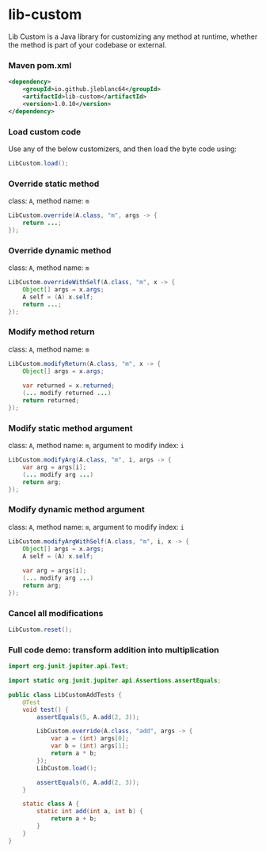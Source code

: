 # lib-custom

Lib Custom is a Java library for customizing any method at runtime, whether the method is part of your codebase or external.

### Maven pom.xml
```xml
<dependency>
    <groupId>io.github.jleblanc64</groupId>
    <artifactId>lib-custom</artifactId>
    <version>1.0.10</version>
</dependency>
```

### Load custom code


Use any of the below customizers, and then load the byte code using:
```java
LibCustom.load();
```

### Override static method

class: `A`, method name: `m`
```java
LibCustom.override(A.class, "m", args -> {
    return ...;
});
```
### Override dynamic method

class: `A`, method name: `m`
```java
LibCustom.overrideWithSelf(A.class, "m", x -> {
    Object[] args = x.args;
    A self = (A) x.self;
    return ...;
});
```
### Modify method return

class: `A`, method name: `m`
```java
LibCustom.modifyReturn(A.class, "m", x -> {
    Object[] args = x.args;
    
    var returned = x.returned;
    (... modify returned ...)
    return returned;
});
```
### Modify static method argument

class: `A`, method name: `m`, argument to modify index: `i`
```java
LibCustom.modifyArg(A.class, "m", i, args -> {
    var arg = args[i];
    (... modify arg ...)
    return arg;
});
```
### Modify dynamic method argument

class: `A`, method name: `m`, argument to modify index: `i`
```java
LibCustom.modifyArgWithSelf(A.class, "m", i, x -> {
    Object[] args = x.args;
    A self = (A) x.self;
    
    var arg = args[i];
    (... modify arg ...)
    return arg;
});
```

### Cancel all modifications
```java
LibCustom.reset();
```

### Full code demo: transform addition into multiplication
```java
import org.junit.jupiter.api.Test;

import static org.junit.jupiter.api.Assertions.assertEquals;

public class LibCustomAddTests {
    @Test
    void test() {
        assertEquals(5, A.add(2, 3));

        LibCustom.override(A.class, "add", args -> {
            var a = (int) args[0];
            var b = (int) args[1];
            return a * b;
        });
        LibCustom.load();

        assertEquals(6, A.add(2, 3));
    }

    static class A {
        static int add(int a, int b) {
            return a + b;
        }
    }
}
```
